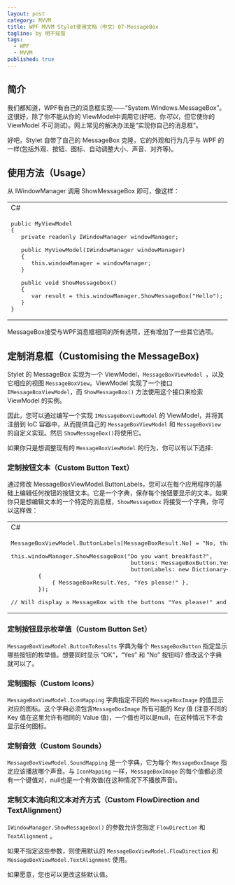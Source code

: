 ```yaml
---
layout: post
category: MVVM
title: WPF MVVM Stylet使用文档（中文）07-MessageBox
tagline: by 明不知昔
tags: 
  - WPF
  - MVVM
published: true
---
```




## 简介

我们都知道，WPF有自己的消息框实现——“System.Windows.MessageBox”。这很好，除了你不能从你的 ViewModel中调用它(好吧，你*可以*，但它使你的 ViewModel 不可测试)。网上常见的解决办法是“实现你自己的消息框”。

好吧，Stylet 自带了自己的 MessageBox 克隆，它的外观和行为几乎与 WPF 的一样(包括外观、按钮、图标、自动调整大小、声音、对齐等)。

<!--more-->



## 使用方法（Usage）

从 IWindowManager 调用 ShowMessageBox 即可，像这样：

<table><tr><td>C#</td><td>VB.NET</td>
<tr><td valign="top"><pre lang="csharp">
public MyViewModel
{
   private readonly IWindowManager windowManager;
&nbsp;
   public MyViewModel(IWindowManager windowManager)
   {
      this.windowManager = windowManager;
   }
&nbsp;
   public void ShowMessagebox()
   {
      var result = this.windowManager.ShowMessageBox(&quot;Hello&quot;);
   }
}</pre>
</td><td valign="top"><pre lang="vb.net">
Public Class MyViewModel
&nbsp;
    Private ReadOnly windowManager As IWindowManager
&nbsp;
    Public Sub New(ByVal windowManager As IWindowManager)
        Me.windowManager = windowManager
    End Sub
&nbsp;
    Public Sub ShowMessagebox()
        Dim result = Me.windowManager.ShowMessageBox(&quot;Hello&quot;)
    End Sub
End Class</pre></td></tr></table>

MessageBox接受与WPF消息框相同的所有选项，还有增加了一些其它选项。



## 定制消息框（Customising the MessageBox)

Stylet 的 MessageBox 实现为一个 ViewModel，`MessageBoxViewModel `，以及它相应的视图 `MessageBoxView`。ViewModel 实现了一个接口 `IMessageBoxViewModel`，而 `ShowMessageBox()` 方法使用这个接口来检索 ViewModel 的实例。

因此，您可以通过编写一个实现 `IMessageBoxViewModel` 的 ViewModel，并将其注册到 IoC 容器中，从而提供自己的 `MessageBoxViewModel` 和 `MessageBoxView` 的自定义实现。然后 `ShowMessageBox()`将使用它。

如果你只是想调整现有的 `MessageBoxViewModel` 的行为，你可以有以下选择:



### 定制按钮文本（Custom Button Text）

通过修改 MessageBoxViewModel.ButtonLabels，您可以在每个应用程序的基础上编辑任何按钮的按钮文本。它是一个字典，保存每个按钮要显示的文本。如果你只是想编辑文本的一个特定的消息框，`ShowMessageBox` 将接受一个字典，你可以这样做：

<table><tr><td>C#</td><td>VB.NET</td>
<tr><td valign="top"><pre lang="csharp">
MessageBoxViewModel.ButtonLabels[MessageBoxResult.No] = &quot;No, thanks&quot;;
&nbsp;
this.windowManager.ShowMessageBox(&quot;Do you want breakfast?&quot;, 
                                   buttons: MessageBoxButton.YesNo, 
                                   buttonLabels: new Dictionary&lt;MessageBoxResult, string&gt;()
        {
            { MessageBoxResult.Yes, &quot;Yes please!&quot; },
        });
&nbsp;
// Will display a MessageBox with the buttons &quot;Yes please!&quot; and &quot;No, thanks&quot;</pre>
</td><td valign="top"><pre lang="vb.net">
    MessageBoxViewModel.ButtonLabels(MessageBoxResult.No) = &quot;No, thanks&quot;
    Me.windowManager.ShowMessageBox(&quot;Do you want breakfast?&quot;,
                                    buttons:=MessageBoxButton.YesNo,
                                    buttonLabels:=New Dictionary(Of MessageBoxResult, String)() _
                                    From {{MessageBoxResult.Yes, &quot;Yes please!&quot;}})
&nbsp;
&#39; Will display a MessageBox with the buttons &quot;Yes Please!&quot; and &quot;No, thanks&quot;</pre></td></tr></table>



### 定制按钮显示枚举值（Custom Button Set）

`MessageBoxViewModel.ButtonToResults`  字典为每个 `MessageBoxButton` 指定显示哪些按钮的枚举值。想要同时显示 “OK“，“Yes” 和 “No” 按钮吗? 修改这个字典就可以了。



### 定制图标（Custom Icons）

`MessageBoxViewModel.IconMapping` 字典指定不同的 `MessageBoxImage` 的值显示对应的图标。这个字典必须包含`MessageBoxImage` 所有可能的 Key 值 (注意不同的 Key 值在这里允许有相同的 Value 值)，一个值也可以是null，在这种情况下不会显示任何图标。



### 定制音效（Custom Sounds）

`MessageBoxViewModel.SoundMapping` 是一个字典，它为每个 `MessageBoxImage` 指定应该播放哪个声音。与 `IconMapping` 一样，`MessageBoxImage` 的每个值都必须有一个键值对，null也是一个有效值(在这种情况下不播放声音)。



### 定制文本流向和文本对齐方式（Custom FlowDirection and TextAlignment）

`IWindowManager.ShowMessageBox()` 的参数允许您指定 `FlowDirection` 和 `TextAlignment` 。

如果不指定这些参数，则使用默认的 `MessageBoxViewModel.FlowDirection` 和 `MessageBoxViewModel.TextAlignment` 使用。

如果愿意，您也可以更改这些默认值。

